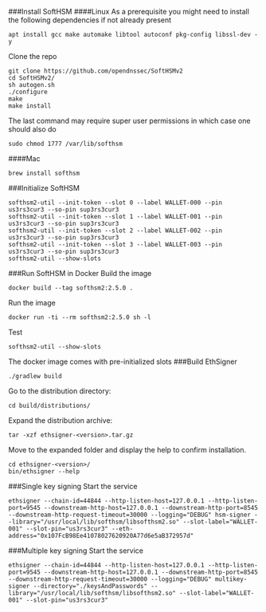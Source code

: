 ###Install SoftHSM
####Linux
As a prerequisite you might need to install the following dependencies if not already present 
```
apt install gcc make automake libtool autoconf pkg-config libssl-dev -y
```
Clone the repo
```
git clone https://github.com/opendnssec/SoftHSMv2
cd SoftHSMv2/
sh autogen.sh
./configure
make
make install
```
The last command may require super user permissions in which case one should also do 
```
sudo chmod 1777 /var/lib/softhsm
```
####Mac
```
brew install softhsm
```
###Initialize SoftHSM
```
softhsm2-util --init-token --slot 0 --label WALLET-000 --pin us3rs3cur3 --so-pin sup3rs3cur3
softhsm2-util --init-token --slot 1 --label WALLET-001 --pin us3rs3cur3 --so-pin sup3rs3cur3
softhsm2-util --init-token --slot 2 --label WALLET-002 --pin us3rs3cur3 --so-pin sup3rs3cur3
softhsm2-util --init-token --slot 3 --label WALLET-003 --pin us3rs3cur3 --so-pin sup3rs3cur3
softhsm2-util --show-slots
```
###Run SoftHSM in Docker
Build the image
```
docker build --tag softhsm2:2.5.0 .
```
Run the image
```
docker run -ti --rm softhsm2:2.5.0 sh -l
```
Test 
```
softhsm2-util --show-slots
```
The docker image comes with pre-initialized slots
###Build EthSigner 
```
./gradlew build
```
Go to the distribution directory:
```
cd build/distributions/
```
Expand the distribution archive:
```
tar -xzf ethsigner-<version>.tar.gz
```
Move to the expanded folder and display the help to confirm installation.
```
cd ethsigner-<version>/
bin/ethsigner --help
```
###Single key signing
Start the service
```
ethsigner --chain-id=44844 --http-listen-host=127.0.0.1 --http-listen-port=9545 --downstream-http-host=127.0.0.1 --downstream-http-port=8545 --downstream-http-request-timeout=30000 --logging="DEBUG" hsm-signer --library="/usr/local/lib/softhsm/libsofthsm2.so" --slot-label="WALLET-001" --slot-pin="us3rs3cur3" --eth-address="0x107FcB98Ee41078027620920A77d6e5aB372957d"
```
###Multiple key signing
Start the service
```
ethsigner --chain-id=44844 --http-listen-host=127.0.0.1 --http-listen-port=9545 --downstream-http-host=127.0.0.1 --downstream-http-port=8545 --downstream-http-request-timeout=30000 --logging="DEBUG" multikey-signer --directory="./keysAndPasswords" --library="/usr/local/lib/softhsm/libsofthsm2.so" --slot-label="WALLET-001" --slot-pin="us3rs3cur3"  
```